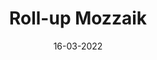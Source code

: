 ---
layout: project
title: 'Roll-up Mozzaik'
caption: Créez votre digital workplace
description: >
  
date: '16-03-2022'
image: 
  path: /assets/img/works/cover-plv-roll-up-first-event-mozzaik.jpg
  srcset: 
    1920w: /assets/img/works/cover-plv-roll-up-first-event-mozzaik.jpg
    960w:  /assets/img/works/cover-plv-roll-up-first-event-mozzaik@0,5x.jpg
    480w:  /assets/img/works/cover-plv-roll-up-first-event-mozzaik@0,25x.jpg

sitemap: false

---